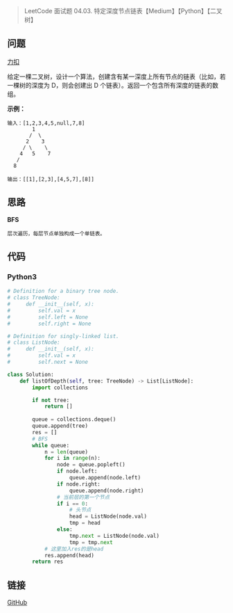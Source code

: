 > LeetCode 面试题 04.03. 特定深度节点链表【Medium】【Python】【二叉树】

## 问题

[力扣](https://leetcode-cn.com/problems/list-of-depth-lcci/)

给定一棵二叉树，设计一个算法，创建含有某一深度上所有节点的链表（比如，若一棵树的深度为 D，则会创建出 D 个链表）。返回一个包含所有深度的链表的数组。

**示例：**


    输入：[1,2,3,4,5,null,7,8]
            1
           /  \ 
          2    3
         / \    \ 
        4   5    7
       /
      8
    
    输出：[[1],[2,3],[4,5,7],[8]]
## 思路

**BFS**

```
层次遍历，每层节点单独构成一个单链表。
```

## 代码

### Python3

```python
# Definition for a binary tree node.
# class TreeNode:
#     def __init__(self, x):
#         self.val = x
#         self.left = None
#         self.right = None

# Definition for singly-linked list.
# class ListNode:
#     def __init__(self, x):
#         self.val = x
#         self.next = None

class Solution:
    def listOfDepth(self, tree: TreeNode) -> List[ListNode]:
        import collections

        if not tree:
            return []
        
        queue = collections.deque()
        queue.append(tree)
        res = []
        # BFS
        while queue:
            n = len(queue)
            for i in range(n):
                node = queue.popleft()
                if node.left:
                    queue.append(node.left)
                if node.right:
                    queue.append(node.right)
                # 当前层的第一个节点
                if i == 0:
                    # 头节点
                    head = ListNode(node.val)
                    tmp = head
                else:
                    tmp.next = ListNode(node.val)
                    tmp = tmp.next
            # 这里加入res的是head
            res.append(head)
        return res
```

## 链接

[GitHub](https://github.com/Wonz5130/LeetCode-Solutions/tree/master/solutions/Interview-04.03-List-of-Depth-LCCI)